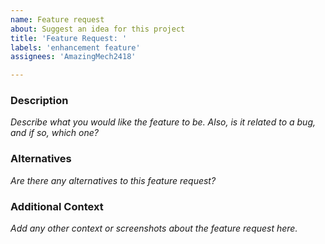 ```yaml
---
name: Feature request
about: Suggest an idea for this project
title: 'Feature Request: '
labels: 'enhancement feature'
assignees: 'AmazingMech2418'

---
```


### Description
_Describe what you would like the feature to be. Also, is it related to a bug, and if so, which one?_

### Alternatives
_Are there any alternatives to this feature request?_

### Additional Context
_Add any other context or screenshots about the feature request here._
